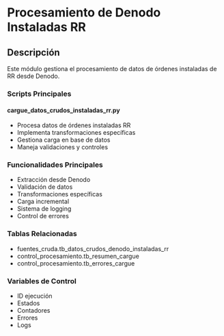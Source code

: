 # Procesamiento de Denodo Instaladas RR

## Descripción
Este módulo gestiona el procesamiento de datos de órdenes instaladas de RR desde Denodo.

### Scripts Principales

#### cargue_datos_crudos_instaladas_rr.py
- Procesa datos de órdenes instaladas RR
- Implementa transformaciones específicas
- Gestiona carga en base de datos
- Maneja validaciones y controles

### Funcionalidades Principales
- Extracción desde Denodo
- Validación de datos
- Transformaciones específicas
- Carga incremental
- Sistema de logging
- Control de errores

### Tablas Relacionadas
- fuentes_cruda.tb_datos_crudos_denodo_instaladas_rr
- control_procesamiento.tb_resumen_cargue
- control_procesamiento.tb_errores_cargue

### Variables de Control
- ID ejecución
- Estados
- Contadores
- Errores
- Logs
